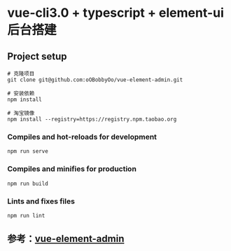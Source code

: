 # vue-cli3.0 + typescript + element-ui 后台搭建

## Project setup

```
# 克隆项目
git clone git@github.com:oOBobbyOo/vue-element-admin.git

# 安装依赖
npm install

# 淘宝镜像
npm install --registry=https://registry.npm.taobao.org
```

### Compiles and hot-reloads for development

```
npm run serve
```

### Compiles and minifies for production

```
npm run build
```

### Lints and fixes files

```
npm run lint
```

## 参考：[vue-element-admin](https://github.com/PanJiaChen/vue-element-admin)

